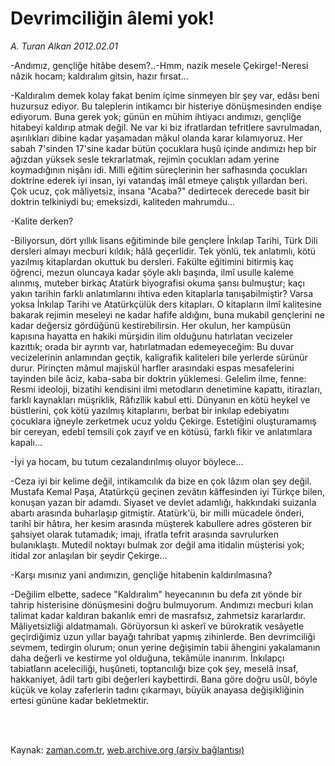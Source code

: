 # Devrimciliğin âlemi yok!

*A. Turan Alkan 2012.02.01*

<td class="columnist-detail">
<p>-Andımız, gençliğe hitâbe desem?..-Hmm, nazik mesele Çekirge!-Neresi nâzik hocam; kaldıralım gitsin, hazır fırsat...</p>
<p>
<div id="haberMetinDiv">
<p>-Kaldıralım demek kolay fakat benim içime sinmeyen bir şey var, edâsı beni huzursuz ediyor. Bu taleplerin intikamcı bir histeriye dönüşmesinden endişe ediyorum. Buna gerek yok; günün en mühim ihtiyacı andımızı, gençliğe hitabeyi kaldırıp atmak değil. Ne var ki biz ifratlardan tefritlere savrulmadan, aşırılıkları dibine kadar yaşamadan mâkul olanda karar kılamıyoruz. Her sabah 7'sinden 17'sine kadar bütün çocuklara huşû içinde andımızı hep bir ağızdan yüksek sesle tekrarlatmak, rejimin çocukları adam yerine koymadığının nişânı idi. Milli eğitim süreçlerinin her safhasında çocukları doktrine ederek iyi insan, iyi vatandaş imâl etmeye çalıştık yıllardan beri. Çok ucuz, çok mâliyetsiz, insana "Acaba?" dedirtecek derecede basit bir doktrin telkiniydi bu; emeksizdi, kaliteden mahrumdu...
<p>-Kalite derken?
<p>-Biliyorsun, dört yıllık lisans eğitiminde bile gençlere İnkılap Tarihi, Türk Dili dersleri almayı mecburi kıldık; hâlâ geçerlidir. Tek yönlü, tek anlatımlı, kötü yazılmış kitaplardan okuttuk bu dersleri. Fakülte eğitimini bitirmiş kaç öğrenci, mezun oluncaya kadar şöyle aklı başında, ilmî usulle kaleme alınmış, muteber birkaç Atatürk biyografisi okuma şansı bulmuştur; kaçı yakın tarihin farklı anlatımlarını ihtiva eden kitaplarla tanışabilmiştir? Varsa yoksa İnkılap Tarihi ve Atatürkçülük ders kitapları. O kitapların ilmî kalitesine bakarak rejimin meseleyi ne kadar hafife aldığını, buna mukabil gençlerini ne kadar değersiz gördüğünü kestirebilirsin. Her okulun, her kampüsün kapısına hayatta en hakiki mürşidin ilim olduğunu hatırlatan vecizeler kazıttık; orada bir ayrıntı var, hatırlatmadan edemeyeceğim: Bu duvar vecizelerinin anlamından geçtik, kaligrafik kaliteleri bile yerlerde sürünür durur. Pirinçten mâmul majiskül harfler arasındaki espas mesafelerini tayinden bile âciz, kaba-saba bir doktrin yüklemesi. Gelelim ilme, fenne: Resmi ideoloji, bizatihi kendisini ilmi metodların denetimine kapattı, itirazları, farklı kaynakları müşriklik, Râfızîlik kabul etti. Dünyanın en kötü heykel ve büstlerini, çok kötü yazılmış kitaplarını, berbat bir inkılap edebiyatını çocuklara iğneyle zerketmek ucuz yoldu Çekirge. Estetiğini oluşturamamış bir cereyan, edebî temsili çok zayıf ve en kötüsü, farklı fikir ve anlatımlara kapalı...
<p>-İyi ya hocam, bu tutum cezalandırılmış oluyor böylece...
<p>-Ceza iyi bir kelime değil, intikamcılık da bize en çok lâzım olan şey değil. Mustafa Kemal Paşa, Atatürkçü geçinen zevâtın kâffesinden iyi Türkçe bilen, konuşan yazan bir adamdı. Siyaset ve devlet adamlığı, hakkındaki suizanla abartı arasında buharlaşıp gitmiştir. Atatürk'ü, bir milli mücadele önderi, tarihî bir hâtıra, her kesim arasında müşterek kabullere adres gösteren bir şahsiyet olarak tutamadık; imajı, ifratla tefrit arasında savrulurken bulanıklaştı. Mutedil noktayı bulmak zor değil ama itidalin müşterisi yok; itidal zor anlaşılan bir şeydir Çekirge...
<p>-Karşı mısınız yani andımızın, gençliğe hitabenin kaldırılmasına?
<p>-Değilim elbette, sadece "Kaldıralım" heyecanının bu defa zıt yönde bir tahrip histerisine dönüşmesini doğru bulmuyorum. Andımızı mecburi kılan talimat kadar kaldıran bakanlık emri de masrafsız, zahmetsiz kararlardır. Mâliyetsizliği aldatmamalı. Görüyorsun ki askerî ve bürokratik vesâyetle geçirdiğimiz uzun yıllar bayağı tahribat yapmış zihinlerde. Ben devrimciliği sevmem, tedirgin olurum; onun yerine değişimin tabii âhengini yakalamanın daha değerli ve kestirme yol olduğuna, tekâmüle inanırım. İnkılapçı tabiatların aceleciliği, huşûneti, toptancılığı bize çok şey, meselâ insaf, hakkaniyet, âdil tartı gibi değerleri kaybettirdi. Bana göre doğru usûl, böyle küçük ve kolay zaferlerin tadını çıkarmayı, büyük anayasa değişikliğinin ertesi gününe kadar bekletmektir.</p></p></p></p></p></p></p></div>
</p>


<p><br>
		 </br></p></td>

Kaynak: [zaman.com.tr](http://zaman.com.tr/yazar.do?yazino=1238413), [web.archive.org (arşiv bağlantısı)](http://web.archive.org/web/20120207002800/http://www.zaman.com.tr:80/yazar.do?yazino=1238413)
